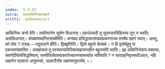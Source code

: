```yaml
---
index:  5.3.52
sutra:  एकादाकिनिच्छासहाये
vritti:  padamanjari
---
```


आकिनिचः कनो वेति। तयोरेवानेन सूत्रेण विधानात्। एकधेत्यादौ तु सूत्रान्तरविहितस्य लुग् न भवति; असन्निधानात्। 
	संख्याशब्दनिरासार्थमिति। अन्यथा प्रसिद्धत्वात्संख्याप्रकरणाच्च तस्यैव ग्रहणं स्वात्। अस्तु, को दोषः ? तत्राह---तदुपादाने हीति। द्विबह्वोरिति। द्वित्वे बहुत्वे चेत्यर्थः। न हि द्वयोर्बहुषु वा एकत्वसंख्यास्ति। असहायत्वं तु परस्परव्यतिरिक्तसहायाभावेन बहूनामपि भवति। इह अकिनिजेवायं वक्तव्यः, सवर्णदीर्घत्वेसिद्धमिष्टम्, यस्येतिलोपश्चाकारोच्चारणसामर्थ्यान्न भविष्यति ? न चावग्रहनिवृत्त्यर्थोऽकारः, नहि लक्षणेन पदकारा अनुवर्त्त्याः, पदकारैर्नाम लक्षणमनुवर्त्त्यम् ।।

